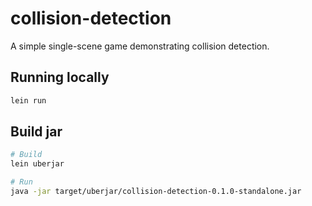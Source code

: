 # collision-detection

A simple single-scene game demonstrating collision detection.

## Running locally

``` bash
lein run
```

## Build jar

``` bash
# Build
lein uberjar

# Run
java -jar target/uberjar/collision-detection-0.1.0-standalone.jar
```

